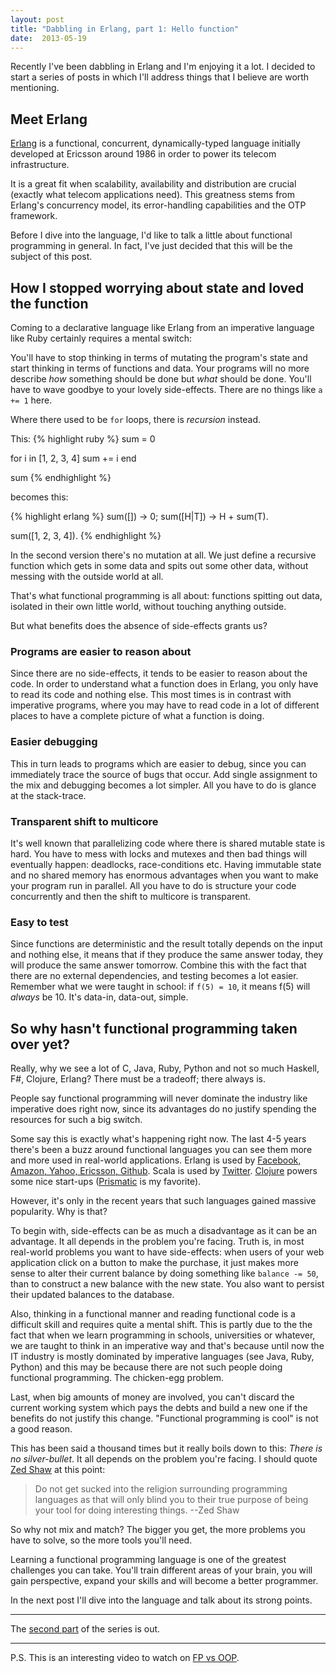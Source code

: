 ```yaml
---
layout: post
title: "Dabbling in Erlang, part 1: Hello function"
date:  2013-05-19
---
```



Recently I've been dabbling in Erlang and I'm enjoying it a lot. I decided to start a series of posts in which I'll address things that I believe are worth mentioning.

## Meet Erlang
[Erlang](http://en.wikipedia.org/wiki/Erlang_%28programming_language%29) is a functional, concurrent, dynamically-typed language initially developed at Ericsson around 1986 in order to power its telecom infrastructure. 

It is a great fit when scalability, availability and distribution are crucial (exactly what telecom applications need). This greatness stems from Erlang's concurrency model, its error-handling capabilities and the OTP framework.

Before I dive into the language, I'd like to talk a little about functional programming in general. In fact, I've just decided that this will be the subject of this post.

## How I stopped worrying about state and loved the function
Coming to a declarative language like Erlang from an imperative language like Ruby certainly requires a mental switch:

You'll have to stop thinking in terms of mutating the program's state and start thinking in terms of functions and data. Your programs will no more describe *how* something should be done but *what* should be done. You'll have to wave goodbye to your lovely side-effects. There are no things like `a += 1` here.

Where there used to be `for` loops, there is *recursion* instead.

This:
{% highlight ruby %}
sum = 0

for i in [1, 2, 3, 4]
  sum += i
end

sum
{% endhighlight %}

becomes this:

{% highlight erlang %}
sum([])    -> 0;
sum([H|T]) -> H + sum(T).

sum([1, 2, 3, 4]).
{% endhighlight %}

In the second version there's no mutation at all. We just define a recursive function which gets in some data and spits out some other data, without messing with the outside world at all.

That's what functional programming is all about: functions spitting out data, isolated in their own little world, without touching anything outside.

But what benefits does the absence of side-effects grants us?

### Programs are easier to reason about 
Since there are no side-effects, it tends to be easier to reason about the code. In order to understand what a function does in Erlang, you only have to read its code and nothing else. This most times is in contrast with imperative programs, where you may have to read code in a lot of different places to have a complete picture of what a function is doing.

### Easier debugging
This in turn leads to programs which are easier to debug, since you can immediately trace the source of bugs that occur. Add single assignment to the mix and debugging becomes a lot simpler. All you have to do is glance at the stack-trace.

### Transparent shift to multicore
It's well known that parallelizing code where there is shared mutable state is hard. You have to mess with locks and mutexes and then bad things will eventually happen: deadlocks, race-conditions etc. Having immutable state and no shared memory has enormous advantages when you want to make your program run in parallel. All you have to do is structure your code concurrently and then the shift to multicore is transparent.

### Easy to test
Since functions are deterministic and the result totally depends on the input and nothing else, it means that if they produce the same answer today, they will produce the same answer tomorrow. Combine this with the fact that there are no external dependencies, and testing becomes a lot easier. Remember what we were taught in school: if `f(5) = 10`, it means f(5) will *always* be 10. It's data-in, data-out, simple.

## So why hasn't functional programming taken over yet?
Really, why we see a lot of C, Java, Ruby, Python and not so much Haskell, F#, Clojure, Erlang? There must be a tradeoff; there always is.

People say functional programming will never dominate the industry like imperative does right now, since its advantages do no  justify spending the resources for such a big switch.

Some say this is exactly what's happening right now. The last 4-5 years there's been a buzz around functional languages you can see them more and more used in real-world applications. Erlang is used by [Facebook, Amazon, Yahoo, Ericsson, Github](http://stackoverflow.com/questions/1636455/where-is-erlang-used-and-why). Scala is used by [Twitter](http://blog.redfin.com/devblog/2010/05/how_and_why_twitter_uses_scala.html). [Clojure](http://www.infoq.com/presentations/Clojure-powered-Startups) powers some nice start-ups ([Prismatic](http://getprismatic.com) is my favorite).

However, it's only in the recent years that such languages gained massive popularity. Why is that? 

To begin with, side-effects can be as much a disadvantage as it can be an advantage. It all depends in the problem you're facing. Truth is, in most real-world problems you want to have side-effects: when users of your web application click on a button to make the purchase, it just makes more sense to alter their current balance by doing something like `balance -= 50`, than to construct a new balance with the new state. You also want to persist their updated balances to the database.

Also, thinking in a functional manner and reading functional code is a difficult skill and requires quite a mental shift. This is partly due to the the fact that when we learn programming in schools, universities or whatever, we are taught to think in an imperative way and that's because until now the IT industry is mostly dominated by imperative languages (see Java, Ruby, Python) and this may be because there are not such people doing functional programming. The chicken-egg problem. 

Last, when big amounts of money are involved, you can't discard the current working system which pays the debts and build a new one if the benefits do not justify this change. "Functional programming is cool" is not a good reason. 

This has been said a thousand times but it really boils down to this: *There is no silver-bullet*. It all depends on the problem you're facing. I should quote [Zed Shaw](http://learnpythonthehardway.org/book/advice.html) at this point:

> Do not get sucked into the religion surrounding programming languages as that will only blind you to their true purpose of being your tool for doing interesting things. --Zed Shaw

So why not mix and match? The bigger you get, the more problems you have to solve, so the more tools you'll need.

Learning a functional programming language is one of the greatest challenges you can take. You'll train different areas of your brain, you will gain perspective, expand your skills and will become a better programmer.

In the next post I'll dive into the language and talk about its strong points.

------------------

The [second part](/2013/10/12/dabbling-in-erlang-a-minimal-introduction.html) of the series is out.

-------------------

P.S. This is an interesting video to watch on [FP vs OOP](http://www.youtube.com/watch?v=q0BQMbwzPJw).
